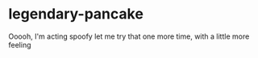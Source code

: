 # legendary-pancake
Ooooh, I'm acting spoofy
let me try that one more time, with a little more feeling
